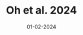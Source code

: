 ---
layout: press
title: 'Oh et al. 2024'
caption: First Author, published in __*Nature Climate Change*__
description: >
  
  Title : Emergent climate change patterns originating from deep ocean warming in climate mitigation scenarios
  <br>
  Published year : 2024
  <br>
  Journal : Nature Climate Change
  <br>
  Authors : __<U>J.-H. Oh</U>__, J.-S. Kug<sup>__\*__</sup>, S.-I. An, F.-F. Jin, M. McPhaden, J. Shin
  
date: '01-02-2024'
image: 
  path: /assets/img/Oh.2024.NCC.png
links:
  - title: Paper Link
    url: https://www.nature.com/articles/s41558-024-01928-0
sitemap: true
---
